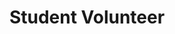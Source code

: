 ---
title: "Student Volunteer"
collection: teaching
venue: "15th ACM International WSDM Conference - WSDM 2022"
location: ""
---